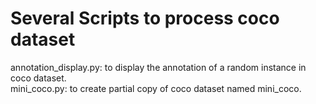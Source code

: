# Several Scripts to process coco dataset

annotation_display.py: to display the annotation of a random instance in coco dataset.  
mini_coco.py: to create partial copy of coco dataset named mini_coco.